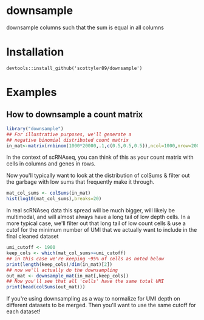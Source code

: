 # downsample
downsample columns such that the sum is equal in all columns

# Installation

`devtools::install_github('scottyler89/downsample')`

# Examples
## How to downsample a count matrix

```r
library("downsample")
## For illustrative purposes, we'll generate a 
## negative binomial distributed count matrix
in_mat<-matrix(rnbinom(1000*20000,.1,c(0.5,0.5,0.5)),ncol=1000,nrow=20000)

```

In the context of scRNAseq, you can think of this as your count matrix with cells in columns and genes in rows.

Now you'll typically want to look at the distribution of colSums & filter out the garbage with low sums that frequently make it through.

```r
mat_col_sums <- colSums(in_mat)
hist(log10(mat_col_sums),breaks=20)
```

In real scRNAseq data this spread will be much bigger, will likely be multimodal, and will almost always have a long tail of low depth cells. In a more typical case, we'll filter out that long tail of low count cells & use a cutof for the minimum number of UMI that we actually want to include in the final cleaned dataset

```r
umi_cutoff <- 1900
keep_cols <- which(mat_col_sums>=umi_cutoff)
## in this case we're keeping ~95% of cells as noted below
print(length(keep_cols)/dim(in_mat)[2])
## now we'll actually do the downsampling
out_mat <- downsample_mat(in_mat[,keep_cols])
## Now you'll see that all 'cells' have the same total UMI
print(head(colSums(out_mat)))
```

If you're using downsampling as a way to normalize for UMI depth on different datasets to be merged. Then you'll want to use the same cutoff for each dataset!




